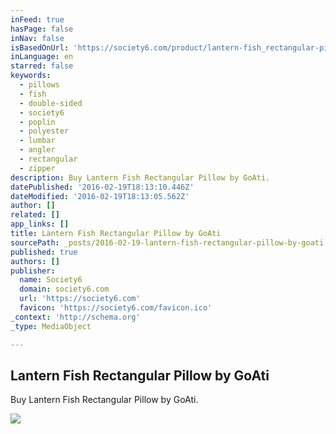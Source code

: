 ```yaml
---
inFeed: true
hasPage: false
inNav: false
isBasedOnUrl: 'https://society6.com/product/lantern-fish_rectangular-pillow#66=444'
inLanguage: en
starred: false
keywords:
  - pillows
  - fish
  - double-sided
  - society6
  - poplin
  - polyester
  - lumbar
  - angler
  - rectangular
  - zipper
description: Buy Lantern Fish Rectangular Pillow by GoAti.
datePublished: '2016-02-19T18:13:10.446Z'
dateModified: '2016-02-19T18:13:05.562Z'
author: []
related: []
app_links: []
title: Lantern Fish Rectangular Pillow by GoAti
sourcePath: _posts/2016-02-19-lantern-fish-rectangular-pillow-by-goati.md
published: true
authors: []
publisher:
  name: Society6
  domain: society6.com
  url: 'https://society6.com'
  favicon: 'https://society6.com/favicon.ico'
_context: 'http://schema.org'
_type: MediaObject

---
```

<article style=""><h1>Lantern Fish Rectangular Pillow by GoAti</h1><p>Buy Lantern Fish Rectangular Pillow by GoAti.</p><img src="https://s3-us-west-2.amazonaws.com/the-grid-img/p/4ea8061424792f037e8287c81179695a16cf0191.jpg" /></article>